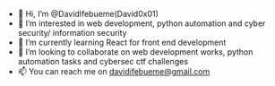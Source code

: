 - 👋 Hi, I’m @DavidIfebueme(David0x01)
- 👀 I’m interested in web development, python automation and cyber security/ information security
- 🌱 I’m currently learning React for front end development
- 💞️ I’m looking to collaborate on web development works, python automation tasks and cybersec ctf challenges
- 📫 You can reach me on davidifebueme@gmail.com

<!---
DavidIfebueme/DavidIfebueme is a ✨ special ✨ repository because its `README.md` (this file) appears on your GitHub profile.
You can click the Preview link to take a look at your changes.
--->
